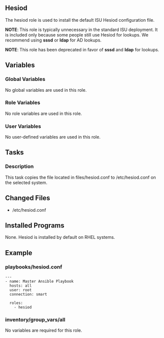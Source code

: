 Hesiod
---------
The hesiod role is used to install the default ISU Hesiod configuration file.

**NOTE**: This role is typically unnecessary in the standard ISU deployment. It is included only because some people still use Hesiod for lookups. We recommend using **sssd** or **ldap** for AD lookups.

**NOTE**: This role has been deprecated in favor of **sssd** and **ldap** for lookups.

## Variables

### Global Variables
No global variables are used in this role.

### Role Variables
No role variables are used in this role.

### User Variables
No user-defined variables are used in this role.


## Tasks

### Description
This task copies the file located in files/hesiod.conf to /etc/hesiod.conf on the selected system.

## Changed Files
- /etc/hesiod.conf

## Installed Programs
None. Hesiod is installed by default on RHEL systems.


## Example

### playbooks/hesiod.conf

    ---
    - name: Master Ansible Playbook
      hosts: all
      user: root
      connection: smart

      roles:
        - hesiod


### inventory/group_vars/all
No variables are required for this role.
